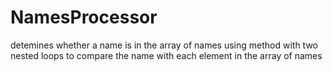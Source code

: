 # NamesProcessor
detemines whether a name is in the array of names using method with two nested loops to compare the name with each element in the array of names 
